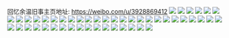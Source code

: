 回忆余温旧事主页地址: https://weibo.com/u/3928869412 
![](https://wx4.sinaimg.cn/mw2000/ea2dca24gy1h96jlevdqtj20u0140gsu.jpg) 
![](https://wx4.sinaimg.cn/mw2000/ea2dca24gy1h96jldu0czj20u0140jxv.jpg) 
![](https://wx4.sinaimg.cn/mw2000/ea2dca24gy1h95rcvj4ptj20u0140wo9.jpg) 
![](https://wx4.sinaimg.cn/mw2000/ea2dca24gy1h95gd98g2aj20u0140wkp.jpg) 
![](https://wx4.sinaimg.cn/mw2000/ea2dca24gy1h95gd9q2lij20u01400zg.jpg) 
![](https://wx4.sinaimg.cn/mw2000/ea2dca24gy1h9458lxew0j20u013yk04.jpg) 
![](https://wx4.sinaimg.cn/mw2000/ea2dca24gy1h9458ld1gnj20u0140wl1.jpg) 
![](https://wx4.sinaimg.cn/mw2000/ea2dca24gy1h93g507d7fj20u010yag2.jpg) 
![](https://wx4.sinaimg.cn/mw2000/ea2dca24gy1h93g4zn6o0j20u0118wjs.jpg) 
![](https://wx4.sinaimg.cn/mw2000/ea2dca24gy1h92z6s1ytfj20u0140tj3.jpg) 
![](https://wx4.sinaimg.cn/mw2000/ea2dca24gy1h92z6rgh7nj20u0140k1v.jpg) 
![](https://wx4.sinaimg.cn/mw2000/ea2dca24gy1h92z6sriy7j20u0140ajx.jpg) 
![](https://wx4.sinaimg.cn/mw2000/ea2dca24gy1h91nb9orn6j20u0140wk8.jpg) 
![](https://wx4.sinaimg.cn/mw2000/ea2dca24gy1h91nba3g9fj20u0140dlw.jpg) 
![](https://wx4.sinaimg.cn/mw2000/ea2dca24gy1h90hiqsbqzj20u014v46u.jpg) 
![](https://wx4.sinaimg.cn/mw2000/ea2dca24gy1h90hirhvw1j20u0140qad.jpg) 
![](https://wx4.sinaimg.cn/mw2000/ea2dca24gy1h90hish33fj20u0144wlr.jpg) 
![](https://wx4.sinaimg.cn/mw2000/ea2dca24gy1h90hit4invj20u014v46u.jpg) 
![](https://wx4.sinaimg.cn/mw2000/ea2dca24gy1h90hipumk1j20u0140qad.jpg) 
![](https://wx4.sinaimg.cn/mw2000/ea2dca24gy1h90hitu8yzj20u0144wlr.jpg) 
![](https://wx4.sinaimg.cn/mw2000/ea2dca24gy1h8zhegj189j20u0140dq7.jpg) 
![](https://wx4.sinaimg.cn/mw2000/ea2dca24gy1h8y6sn79j4j20u00u0qfi.jpg) 
![](https://wx4.sinaimg.cn/mw2000/ea2dca24gy1h8y6so1tt8j20u00u07hf.jpg) 
![](https://wx4.sinaimg.cn/mw2000/ea2dca24gy1h8y6sovujkj20u00u1k43.jpg) 
![](https://wx4.sinaimg.cn/mw2000/ea2dca24gy1h8y92iufk9j20u0141wn8.jpg) 
![](https://wx4.sinaimg.cn/mw2000/ea2dca24gy1h8x20bmd78j20u0140gqq.jpg) 
![](https://wx4.sinaimg.cn/mw2000/ea2dca24gy1h8x20cje1pj20u0140afb.jpg) 
![](https://wx4.sinaimg.cn/mw2000/ea2dca24gy1h8x20cznj5j20u0140afv.jpg) 
![](https://wx4.sinaimg.cn/mw2000/ea2dca24gy1h8vv69vikij20u0142n7p.jpg) 
![](https://wx4.sinaimg.cn/mw2000/ea2dca24gy1h8vv69agj3j20u014011t.jpg) 
![](https://wx4.sinaimg.cn/mw2000/ea2dca24gy1h8uorg12h5j20u013z11f.jpg) 
![](https://wx4.sinaimg.cn/mw2000/ea2dca24gy1h8uorgka9aj20u014wdnv.jpg) 
![](https://wx4.sinaimg.cn/mw2000/ea2dca24gy1h8uorfe3j5j20u014kgu1.jpg) 
![](https://wx4.sinaimg.cn/mw2000/ea2dca24gy1h8tj9h5j6kj20u014046z.jpg) 
![](https://wx4.sinaimg.cn/mw2000/ea2dca24gy1h8tj9hnnjsj20u013k10l.jpg) 
![](https://wx4.sinaimg.cn/mw2000/ea2dca24gy1h8sdn84wklj20u015odnt.jpg) 
![](https://wx4.sinaimg.cn/mw2000/ea2dca24gy1h8sdn6h06vj20u0151qar.jpg) 
![](https://wx4.sinaimg.cn/mw2000/ea2dca24gy1h8r7jmhty1j20u0140ag9.jpg) 
![](https://wx4.sinaimg.cn/mw2000/ea2dca24gy1h8r7jn1lpjj20u01407c6.jpg) 
![](https://wx4.sinaimg.cn/mw2000/ea2dca24gy1h8r7jnlc3gj20u0140n45.jpg) 
![](https://wx4.sinaimg.cn/mw2000/ea2dca24gy1h8q2nwu9k9j20u0140430.jpg) 
![](https://wx4.sinaimg.cn/mw2000/ea2dca24gy1h8q2nxu3n9j20u0140gq7.jpg) 
![](https://wx4.sinaimg.cn/mw2000/ea2dca24gy1h8q2nvynp0j20u0140431.jpg) 
![](https://wx4.sinaimg.cn/mw2000/ea2dca24gy1h8oakbixggj20u01400yd.jpg) 
![](https://wx4.sinaimg.cn/mw2000/ea2dca24gy1h8oakc2cw4j20u0140tep.jpg) 
![](https://wx4.sinaimg.cn/mw2000/ea2dca24gy1h8mluag7yvj20u0140gyi.jpg) 
![](https://wx4.sinaimg.cn/mw2000/ea2dca24gy1h8mlub9tjsj20u014015o.jpg) 
![](https://wx4.sinaimg.cn/mw2000/ea2dca24gy1h8kasid96cj20u013vjzo.jpg) 
